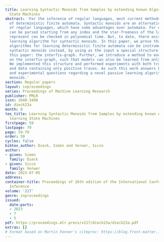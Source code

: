 ```yaml
---
title: Learning Syntactic Monoids from Samples by extending known Algorithms for learning
  State Machines
abstract: 'For the inference of regular languages, most current methods learn a version
  of deterministic finite automata. Syntactic monoids are an alternative representation
  of regular languages, which have some advantages over automata. For example, traces
  can be parsed starting from any index and the star-freeness of the language they
  represent can be checked in polynomial time. But, to date, there existed no passive
  learning algorithm for syntactic monoids. In this paper, we prove that known state-merging
  algorithms for learning deterministic finite automata can be instrumented to learn
  syntactic monoids instead, by using as the input a special structure proposed in
  this paper: the interfix-graph. Further, we introduce a method to encode frequencies
  on the interfix-graph, such that models can also be learned from only positive traces.
  We implemented this structure and performed experiments with both traditional data
  and data containing only positive traces. As such this work answers basic theoretical
  and experimental questions regarding a novel passive learning algorithm for syntactic
  monoids.'
section: Regular papers
layout: inproceedings
series: Proceedings of Machine Learning Research
publisher: PMLR
issn: 2640-3498
id: dieck23a
month: 0
tex_title: Learning Syntactic Monoids from Samples by extending known Algorithms for
  learning State Machines
firstpage: 59
lastpage: 79
page: 59-79
order: 59
cycles: false
bibtex_author: Dieck, Simon and Verwer, Sicco
author:
- given: Simon
  family: Dieck
- given: Sicco
  family: Verwer
date: 2023-07-05
address:
container-title: Proceedings of 16th edition of the International Conference on Grammatical
  Inference
volume: '217'
genre: inproceedings
issued:
  date-parts:
  - 2023
  - 7
  - 5
pdf: https://proceedings.mlr.press/v217/dieck23a/dieck23a.pdf
extras: []
# Format based on Martin Fenner's citeproc: https://blog.front-matter.io/posts/citeproc-yaml-for-bibliographies/
---
```

